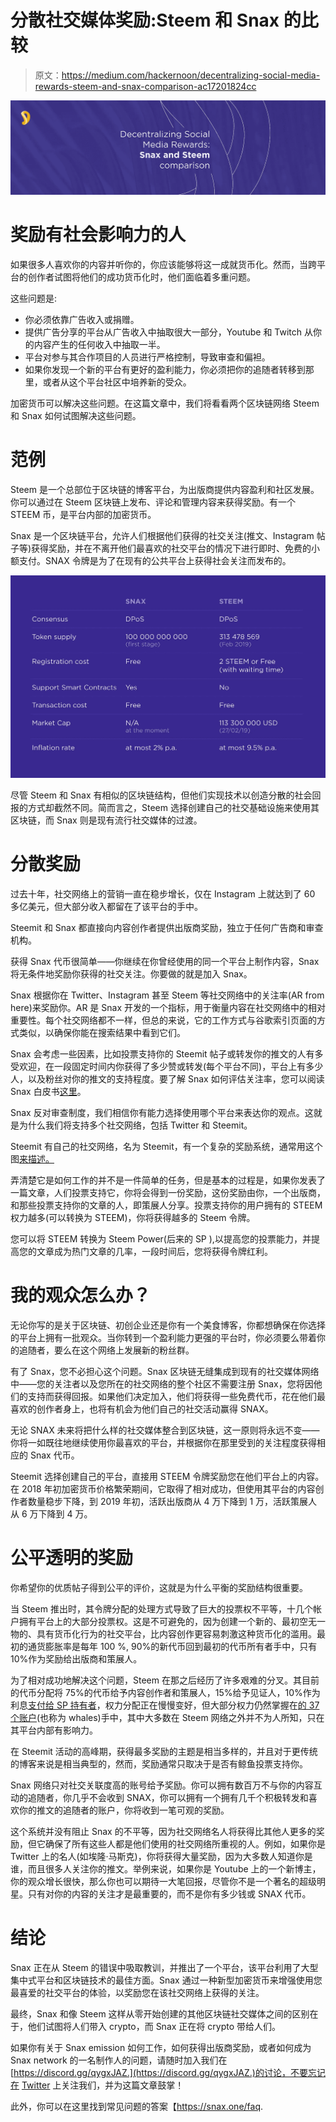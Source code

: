 # 分散社交媒体奖励:Steem 和 Snax 的比较

> 原文：<https://medium.com/hackernoon/decentralizing-social-media-rewards-steem-and-snax-comparison-ac17201824cc>

![](img/1d0f511bebcd099f75f6f4d6666c5d66.png)

# 奖励有社会影响力的人

如果很多人喜欢你的内容并听你的，你应该能够将这一成就货币化。然而，当跨平台的创作者试图将他们的成功货币化时，他们面临着多重问题。

这些问题是:

*   你必须依靠广告收入或捐赠。
*   提供广告分享的平台从广告收入中抽取很大一部分，Youtube 和 Twitch 从你的内容产生的任何收入中抽取一半。
*   平台对参与其合作项目的人员进行严格控制，导致审查和偏袒。
*   如果你发现一个新的平台有更好的盈利能力，你必须把你的追随者转移到那里，或者从这个平台社区中培养新的受众。

加密货币可以解决这些问题。在这篇文章中，我们将看看两个区块链网络 Steem 和 Snax 如何试图解决这些问题。

# 范例

Steem 是一个总部位于区块链的博客平台，为出版商提供内容盈利和社区发展。你可以通过在 Steem 区块链上发布、评论和管理内容来获得奖励。有一个 STEEM 币，是平台内部的加密货币。

Snax 是一个区块链平台，允许人们根据他们获得的社交关注(推文、Instagram 帖子等)获得奖励，并在不离开他们最喜欢的社交平台的情况下进行即时、免费的小额支付。SNAX 令牌是为了在现有的公共平台上获得社会关注而发布的。

![](img/505496d085d81714c108bb776ccf1cf2.png)

尽管 Steem 和 Snax 有相似的区块链结构，但他们实现技术以创造分散的社会回报的方式却截然不同。简而言之，Steem 选择创建自己的社交基础设施来使用其区块链，而 Snax 则是现有流行社交媒体的过渡。

# 分散奖励

过去十年，社交网络上的营销一直在稳步增长，仅在 Instagram 上就达到了 60 多亿美元，但大部分收入都留在了该平台的手中。

Steemit 和 Snax 都直接向内容创作者提供出版商奖励，独立于任何广告商和审查机构。

获得 Snax 代币很简单——你继续在你曾经使用的同一个平台上制作内容，Snax 将无条件地奖励你获得的社交关注。你要做的就是加入 Snax。

Snax 根据你在 Twitter、Instagram 甚至 Steem 等社交网络中的关注率(AR from here)来奖励你。AR 是 Snax 开发的一个指标，用于衡量内容在社交网络中的相对重要性。每个社交网络都不一样，但总的来说，它的工作方式与谷歌索引页面的方式类似，以确保你能在搜索结果中看到它们。

Snax 会考虑一些因素，比如投票支持你的 Steemit 帖子或转发你的推文的人有多受欢迎，在一段固定时间内你获得了多少赞或转发(每个平台不同)，平台上有多少人，以及粉丝对你的推文的支持程度。要了解 Snax 如何评估关注率，您可以阅读 Snax 白皮书[这里](https://snax.one/whitepaper.pdf)。

Snax 反对审查制度，我们相信你有能力选择使用哪个平台来表达你的观点。这就是为什么我们将支持多个社交网络，包括 Twitter 和 Steemit。

Steemit 有自己的社交网络，名为 Steemit，有一个复杂的奖励系统，通常用这个图[来描述。](https://steemit.com/steemit/@jga/steem-author-and-curator-rewards-infographic)

弄清楚它是如何工作的并不是一件简单的任务，但是基本的过程是，如果你发表了一篇文章，人们投票支持它，你将会得到一份奖励，这份奖励由你，一个出版商，和那些投票支持你的文章的人，即策展人分享。投票支持你的用户拥有的 STEEM 权力越多(可以转换为 STEEM)，你将获得越多的 Steem 令牌。

您可以将 STEEM 转换为 Steem Power(后来的 SP ),以提高您的投票能力，并提高您的文章成为热门文章的几率，一段时间后，您将获得令牌红利。

# 我的观众怎么办？

无论你写的是关于区块链、初创企业还是你有一个美食博客，你都想确保在你选择的平台上拥有一批观众。当你转到一个盈利能力更强的平台时，你必须要么带着你的追随者，要么在这个网络上发展新的粉丝群。

有了 Snax，您不必担心这个问题。Snax 区块链无缝集成到现有的社交媒体网络中——您的关注者以及您所在的社交网络的整个社区不需要注册 Snax，您将因他们的支持而获得回报。如果他们决定加入，他们将获得一些免费代币，花在他们最喜欢的创作者身上，也将有机会为他们自己的社交活动赢得 SNAX。

无论 SNAX 未来将把什么样的社交媒体整合到区块链，这一原则将永远不变——你将一如既往地继续使用你最喜欢的平台，并根据你在那里受到的关注程度获得相应的 Snax 代币。

Steemit 选择创建自己的平台，直接用 STEEM 令牌奖励您在他们平台上的内容。在 2018 年初加密货币价格繁荣期间，它取得了相对成功，但使用其平台的内容创作者数量稳步下降，到 2019 年初，活跃出版商从 4 万下降到 1 万，活跃策展人从 6 万下降到 4 万。

# 公平透明的奖励

你希望你的优质帖子得到公平的评价，这就是为什么平衡的奖励结构很重要。

当 Steem 推出时，其令牌分配的处理方式导致了巨大的投票权不平等，十几个帐户拥有平台上的大部分投票权。这是不可避免的，因为创建一个新的、最初空无一物的、具有货币化行为的社交平台，比内容创作更容易刺激这种货币化的滥用。最初的通货膨胀率是每年 100 %, 90%的新代币回到最初的代币所有者手中，只有 10%作为奖励给出版商和策展人。

为了相对成功地解决这个问题，Steem 在那之后经历了许多艰难的分叉。其目前的代币分配将 75%的代币给予内容创作者和策展人，15%给予见证人，10%作为利息[支付给 SP 持有者](https://steemdb.com/)，权力分配正在慢慢变好，但大部分权力仍然掌握在[的 37 个账户](https://steemit.com/statistics/@arcange/steem-statistics-20190225-en)(也称为 whales)手中，其中大多数在 Steem 网络之外并不为人所知，只在其平台内部有影响力。

在 Steemit 活动的高峰期，获得最多奖励的主题是相当多样的，并且对于更传统的博客来说是相当典型的，然而，奖励通常只取决于是否有鲸鱼投票支持你。

Snax 网络只对社交关联度高的账号给予奖励。你可以拥有数百万不与你的内容互动的追随者，你几乎不会收到 SNAX，你可以拥有一个拥有几千个积极转发和喜欢你的推文的追随者的账户，你将收到一笔可观的奖励。

这个系统并没有阻止 Snax 的不平等，因为社交网络名人将获得比其他人更多的奖励，但它确保了所有这些人都是他们使用的社交网络所重视的人。例如，如果你是 Twitter 上的名人(如埃隆·马斯克)，你将获得大量奖励，因为大多数人知道你是谁，而且很多人关注你的推文。举例来说，如果你是 Youtube 上的一个新博主，你的观众增长很快，那么你也可以期待一大笔回报，尽管你不是一个著名的超级明星。只有对你的内容的关注才是最重要的，而不是你有多少钱或 SNAX 代币。

# 结论

Snax 正在从 Steem 的错误中吸取教训，并推出了一个平台，该平台利用了大型集中式平台和区块链技术的最佳方面。Snax 通过一种新型加密货币来增强使用您最喜爱的社交平台的体验，以奖励您在该社交网络上获得的关注。

最终，Snax 和像 Steem 这样从零开始创建的其他区块链社交媒体之间的区别在于，他们试图将人们带入 crypto，而 Snax 正在将 crypto 带给人们。

如果你有关于 Snax emission 如何工作，如何获得出版商奖励，或者如何成为 Snax network 的一名制作人的问题，请随时加入我们在[https://discord.gg/qygxJAZ.](https://discord.gg/qygxJAZ.)的讨论，不要忘记在 [Twitter](https://twitter.com/SnaxTeam) 上关注我们，并为这篇文章鼓掌！

此外，你可以在这里找到常见问题的答案【https://snax.one/faq. 